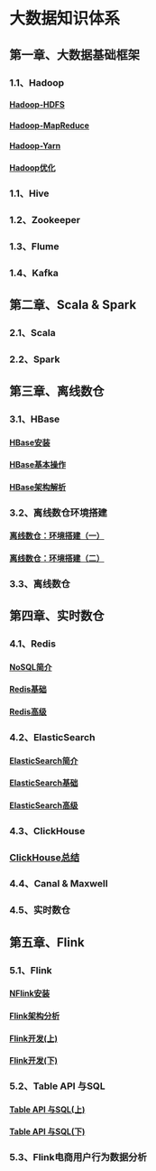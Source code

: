# 大数据知识体系

## 第一章、大数据基础框架

### 1.1、Hadoop

#### [Hadoop-HDFS](Hadoop/Hadoop-HDFS.md)

#### [Hadoop-MapReduce](Hadoop/Hadoop-MapReduce.md)

#### [Hadoop-Yarn](Hadoop/Hadoop-Yarn.md)

#### [Hadoop优化](Hadoop/Hadoop优化.md)

### 1.1、Hive

### 1.2、Zookeeper

### 1.3、Flume

### 1.4、Kafka



## 第二章、Scala & Spark

### 2.1、Scala

### 2.2、Spark



## 第三章、离线数仓

### 3.1、HBase

#### [HBase安装](HBase/HBase安装.md)	

#### [HBase基本操作](HBase/HBase基本操作.md)	

#### [HBase架构解析](HBase/HBase架构解析.md)

### 3.2、离线数仓环境搭建

#### [离线数仓：环境搭建（一）](DataWarehouse-Offline/离线数仓：环境搭建-1.md)

#### [离线数仓：环境搭建（二）](DataWarehouse-Offline/离线数仓：环境搭建-2.md)

### 3.3、离线数仓



## 第四章、实时数仓

### 4.1、Redis

#### [NoSQL简介](Redis/NoSQL.md)	

#### [Redis基础](Redis/Redis基础.md) 	

#### [Redis高级](Redis/Redis高级.md)

### 4.2、ElasticSearch

#### [ElasticSearch简介](ES/ElasticSearch.md)	

#### [ElasticSearch基础](ES/ES_Restful_API(DSL)基础.md)	

#### [ElasticSearch高级](ES/ES_Restful_API(DSL)高级.md)

### 4.3、ClickHouse

### [ClickHouse总结](ClickHouse/ClickHouse.md)

### 4.4、Canal & Maxwell

### 4.5、实时数仓



## 第五章、Flink

### 5.1、Flink

#### [NFlink安装](Flink/Flink安装.md)	   

#### [Flink架构分析](Flink/Flink架构分析.md) 	

#### [Flink开发(上)](Flink/Flink开发（一）.md)	

#### [Flink开发(下)](Flink/Flink开发（二）.md)

### 5.2、Table API 与SQL

#### [Table API 与SQL(上)](Flink/Table-API与SQL-1.md)	   

#### [Table API 与SQL(下)](Flink/Table-API与SQL-2.md) 	

### 5.3、Flink电商用户行为数据分析
